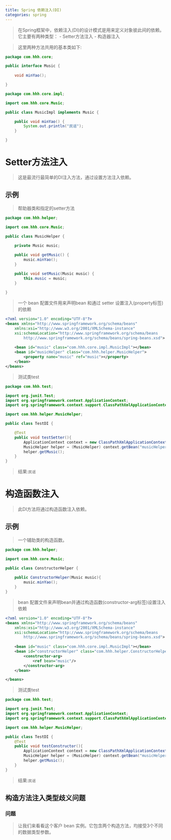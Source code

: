 ```yaml
---
title: Spring 依赖注入(DI)
categories: spring
---
```


> 在Spring框架中，依赖注入(DI)的设计模式是用来定义对象彼此间的依赖。它主要有两种类型：
    - Setter方法注入
    - 构造器注入

> 这里两种方法共用的基本类如下:
``` java
package com.hhh.core;

public interface Music {
	
	void minYao();

}
```
``` java
package com.hhh.core.impl;

import com.hhh.core.Music;

public class MusicImpl implements Music {

	public void minYao() {
		System.out.println("民谣");
	}

}

```
#  Setter方法注入
> 这是最流行最简单的DI注入方法，通过设置方法注入依赖。

## 示例
> 帮助器类和指定的setter方法
``` java
package com.hhh.helper;

import com.hhh.core.Music;

public class MusicHelper {
	
	private Music music;

	public void getMusic() {
		music.minYao();
	}

	public void setMusic(Music music) {
		this.music = music;
	}
	
}

```
> 一个 bean 配置文件用来声明bean 和通过 setter 设置注入(property标签)的依赖
``` xml
<?xml version="1.0" encoding="UTF-8"?>
<beans xmlns="http://www.springframework.org/schema/beans"
    xmlns:xsi="http://www.w3.org/2001/XMLSchema-instance"
    xsi:schemaLocation="http://www.springframework.org/schema/beans
        http://www.springframework.org/schema/beans/spring-beans.xsd">
	
	<bean id="music" class="com.hhh.core.impl.MusicImpl"></bean>
	<bean id="musicHelper" class="com.hhh.helper.MusicHelper">
		<property name="music" ref="music"></property>
	</bean>
</beans>
```
> 测试类test
``` java
package com.hhh.test;

import org.junit.Test;
import org.springframework.context.ApplicationContext;
import org.springframework.context.support.ClassPathXmlApplicationContext;

import com.hhh.helper.MusicHelper;

public class TestDI {

	@Test
	public void testSetter(){
		ApplicationContext context = new ClassPathXmlApplicationContext("applicationContext.xml");
		MusicHelper helper = (MusicHelper) context.getBean("musicHelper");
		helper.getMusic();
	}
}

```
> 结果:`民谣`

# 构造函数注入
> 此DI方法将通过构造函数注入依赖。

## 示例
> 一个辅助类的构造函数。
``` java
package com.hhh.helper;

import com.hhh.core.Music;

public class ConstructorHelper {
	
	public ConstructorHelper(Music music){
		music.minYao();
	}
}
```
> bean 配置文件来声明bean并通过构造函数(constructor-arg标签)设置注入依赖
``` xml
<?xml version="1.0" encoding="UTF-8"?>
<beans xmlns="http://www.springframework.org/schema/beans"
    xmlns:xsi="http://www.w3.org/2001/XMLSchema-instance"
    xsi:schemaLocation="http://www.springframework.org/schema/beans
        http://www.springframework.org/schema/beans/spring-beans.xsd">
	
	<bean id="music" class="com.hhh.core.impl.MusicImpl"></bean>
	<bean id="constructorHelper" class="com.hhh.helper.ConstructorHelper">
		<constructor-arg>
			<ref bean="music"/>
		</constructor-arg>
	</bean>

</beans>
```
> 测试类test
``` java
package com.hhh.test;

import org.junit.Test;
import org.springframework.context.ApplicationContext;
import org.springframework.context.support.ClassPathXmlApplicationContext;

import com.hhh.helper.MusicHelper;

public class TestDI {
	@Test
	public void testConstructor(){
		ApplicationContext context = new ClassPathXmlApplicationContext("applicationContext.xml");
		MusicHelper helper = (MusicHelper) context.getBean("musicHelper");
		helper.getMusic();
	}
}

```
> 结果:`民谣`

## 构造方法注入类型歧义问题
### 问题
> 让我们来看看这个客户 bean 实例。它包含两个构造方法，均接受3个不同的数据类型参数。
``` j
```